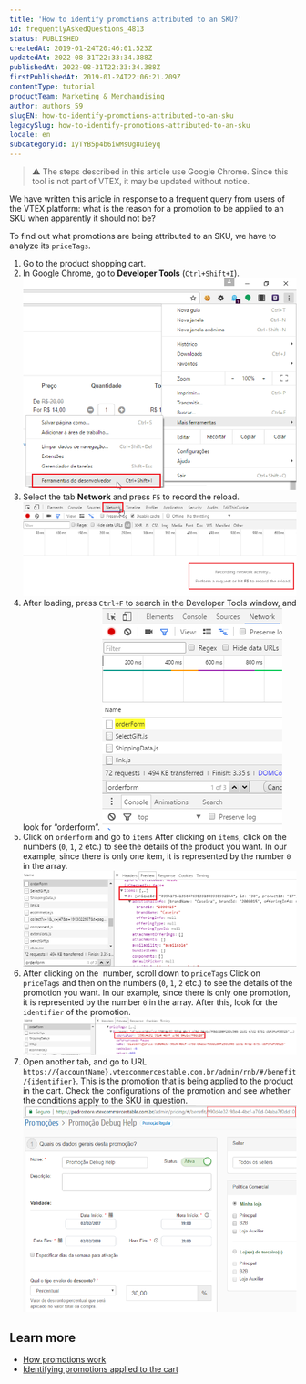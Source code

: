 ```yaml
---
title: 'How to identify promotions attributed to an SKU?'
id: frequentlyAskedQuestions_4813
status: PUBLISHED
createdAt: 2019-01-24T20:46:01.523Z
updatedAt: 2022-08-31T22:33:34.388Z
publishedAt: 2022-08-31T22:33:34.388Z
firstPublishedAt: 2019-01-24T22:06:21.209Z
contentType: tutorial
productTeam: Marketing & Merchandising
author: authors_59
slugEN: how-to-identify-promotions-attributed-to-an-sku
legacySlug: how-to-identify-promotions-attributed-to-an-sku
locale: en
subcategoryId: 1yTYB5p4b6iwMsUg8uieyq
---
```


> ⚠️ The steps described in this article use Google Chrome. Since this tool is not part of VTEX, it may be updated without notice.

We have written this article in response to a frequent query from users of the VTEX platform: what is the reason for a promotion to be applied to an SKU when apparently it should not be?

To find out what promotions are being attributed to an SKU, we have to analyze its `priceTags`.

1. Go to the product shopping cart.
2. In Google Chrome, go to **Developer Tools** (`Ctrl+Shift+I`).![ferramentas-do-desenvolvedor](https://raw.githubusercontent.com/vtexdocs/help-center-content/refs/heads/main/docs/en/tutorials/promotions-and-taxes/promotions/how-to-identify-promotions-attributed-to-an-sku_1.png)
3. Select the tab **Network** and press `F5` to record the reload.![network-f5](https://raw.githubusercontent.com/vtexdocs/help-center-content/refs/heads/main/docs/en/tutorials/promotions-and-taxes/promotions/how-to-identify-promotions-attributed-to-an-sku_2.png)
4. After loading, press `Ctrl+F` to search in the Developer Tools window, and look for “orderform”. ![order-form](https://raw.githubusercontent.com/vtexdocs/help-center-content/refs/heads/main/docs/en/tutorials/promotions-and-taxes/promotions/how-to-identify-promotions-attributed-to-an-sku_3.png)
5. Click on `orderform` and go to `items` After clicking on `items`, click on the numbers (`0`, `1`, `2` etc.) to see the details of the product you want. In our example, since there is only one item, it is represented by the number `0` in the array.![items-0](https://raw.githubusercontent.com/vtexdocs/help-center-content/refs/heads/main/docs/en/tutorials/promotions-and-taxes/promotions/how-to-identify-promotions-attributed-to-an-sku_4.png)
6. After clicking on the  number, scroll down to `priceTags` Click on `priceTags` and then on the numbers (`0`, `1`, `2` etc.) to see the details of the promotion you want. In our example, since there is only one promotion, it is represented by the number `0` in the array. After this, look for the `identifier` of the promotion.![priceTags-0-identifier](https://raw.githubusercontent.com/vtexdocs/help-center-content/refs/heads/main/docs/en/tutorials/promotions-and-taxes/promotions/how-to-identify-promotions-attributed-to-an-sku_5.png)
7. Open another tab, and go to URL `https://{accountName}.vtexcommercestable.com.br/admin/rnb/#/benefit/{identifier}`. This is the promotion that is being applied to the product in the cart. Check the configurations of the promotion and see whether the conditions apply to the SKU in question.![promo-debug-help](https://raw.githubusercontent.com/vtexdocs/help-center-content/refs/heads/main/docs/en/tutorials/promotions-and-taxes/promotions/how-to-identify-promotions-attributed-to-an-sku_6.png)

## Learn more

- [How promotions work](https://help.vtex.com/en/tracks/promotions--6asfF1vFYiZgTQtOzwJchR/2a2D0K85Ahvs4hLnL3Ag7N)
- [Identifying promotions applied to the cart](https://help.vtex.com/en/tutorial/how-to-identify-promotions-applied-to-the-cart--frequentlyAskedQuestions_345)

